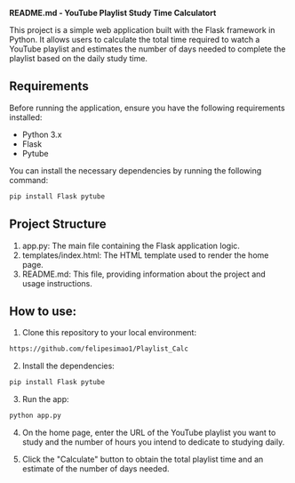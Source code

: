 **README.md - YouTube Playlist Study Time Calculatort**

This project is a simple web application built with the Flask framework in Python. It allows users to calculate the total time required to watch a YouTube playlist and estimates the number of days needed to complete the playlist based on the daily study time.

## Requirements

Before running the application, ensure you have the following requirements installed:

- Python 3.x
- Flask
- Pytube

You can install the necessary dependencies by running the following command:

```bash
pip install Flask pytube
```
## Project Structure
 1. app.py: The main file containing the Flask application logic.
 2. templates/index.html: The HTML template used to render the home page.
 3. README.md: This file, providing information about the project and usage instructions.

## How to use:

1. Clone this repository to your local environment:
```bash
https://github.com/felipesimao1/Playlist_Calc
```

2. Install the dependencies:
```bash
pip install Flask pytube
```
3. Run the app:
```bash
python app.py
```
4. On the home page, enter the URL of the YouTube playlist you want to study and the number of hours you intend to dedicate to studying daily.

5. Click the "Calculate" button to obtain the total playlist time and an estimate of the number of days needed.

